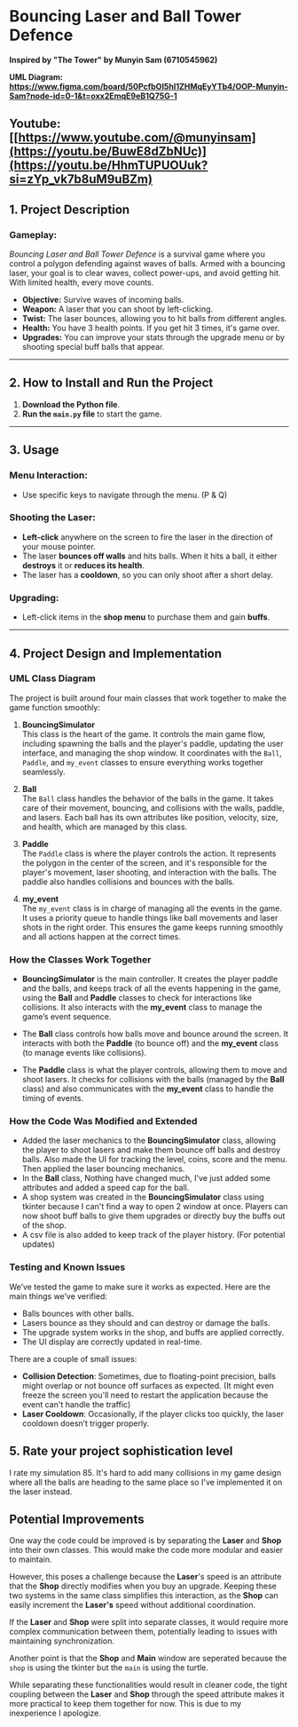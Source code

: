 # Bouncing Laser and Ball Tower Defence

**Inspired by "The Tower" by Munyin Sam (6710545962)**

**UML Diagram: https://www.figma.com/board/50PcfbOI5hI1ZHMqEyYTb4/OOP-Munyin-Sam?node-id=0-1&t=oxx2EmqE9eB1Q75G-1**

**Youtube: [[https://www.youtube.com/@munyinsam](https://youtu.be/BuwE8dZbNUc)](https://youtu.be/HhmTUPUOUuk?si=zYp_vk7b8uM9uBZm)**
---

## 1. **Project Description**

### **Gameplay:**
*Bouncing Laser and Ball Tower Defence* is a survival game where you control a polygon defending against waves of balls. Armed with a bouncing laser, your goal is to clear waves, collect power-ups, and avoid getting hit. With limited health, every move counts.

- **Objective:** Survive waves of incoming balls.
- **Weapon:** A laser that you can shoot by left-clicking.
- **Twist:** The laser bounces, allowing you to hit balls from different angles.
- **Health:** You have 3 health points. If you get hit 3 times, it's game over.
- **Upgrades:** You can improve your stats through the upgrade menu or by shooting special buff balls that appear.

---

## 2. **How to Install and Run the Project**

1. **Download the Python file**.
2. **Run the `main.py` file** to start the game.

---

## 3. **Usage**

### **Menu Interaction:**
- Use specific keys to navigate through the menu. (P & Q)

### **Shooting the Laser:**
- **Left-click** anywhere on the screen to fire the laser in the direction of your mouse pointer.
- The laser **bounces off walls** and hits balls. When it hits a ball, it either **destroys** it or **reduces its health**.
- The laser has a **cooldown**, so you can only shoot after a short delay.

### **Upgrading:**
- Left-click items in the **shop menu** to purchase them and gain **buffs**.

---

## 4. **Project Design and Implementation**

### **UML Class Diagram**

The project is built around four main classes that work together to make the game function smoothly:

1. **BouncingSimulator**  
   This class is the heart of the game. It controls the main game flow, including spawning the balls and the player's paddle, updating the user interface, and managing the shop window. It coordinates with the `Ball`, `Paddle`, and `my_event` classes to ensure everything works together seamlessly.

2. **Ball**  
   The `Ball` class handles the behavior of the balls in the game. It takes care of their movement, bouncing, and collisions with the walls, paddle, and lasers. Each ball has its own attributes like position, velocity, size, and health, which are managed by this class.

3. **Paddle**  
   The `Paddle` class is where the player controls the action. It represents the polygon in the center of the screen, and it's responsible for the player's movement, laser shooting, and interaction with the balls. The paddle also handles collisions and bounces with the balls.

4. **my_event**  
   The `my_event` class is in charge of managing all the events in the game. It uses a priority queue to handle things like ball movements and laser shots in the right order. This ensures the game keeps running smoothly and all actions happen at the correct times.

### **How the Classes Work Together**

- **BouncingSimulator** is the main controller. It creates the player paddle and the balls, and keeps track of all the events happening in the game, using the **Ball** and **Paddle** classes to check for interactions like collisions. It also interacts with the **my_event** class to manage the game’s event sequence.
  
- The **Ball** class controls how balls move and bounce around the screen. It interacts with both the **Paddle** (to bounce off) and the **my_event** class (to manage events like collisions).
  
- The **Paddle** class is what the player controls, allowing them to move and shoot lasers. It checks for collisions with the balls (managed by the **Ball** class) and also communicates with the **my_event** class to handle the timing of events.
  
### **How the Code Was Modified and Extended**

- Added the laser mechanics to the **BouncingSimulator** class, allowing the player to shoot lasers and make them bounce off balls and destroy balls. Also made the UI for tracking the level, coins, score and the menu. Then applied the laser bouncing mechanics.
- In the **Ball** class, Nothing have changed much, I've just added some attributes and added a speed cap for the ball.
- A shop system was created in the **BouncingSimulator** class using tkinter because I can't find a way to open 2 window at once. Players can now shoot buff balls to give them upgrades or directly buy the buffs out of the shop.
- A csv file is also added to keep track of the player history. (For potential updates)

### **Testing and Known Issues**

We’ve tested the game to make sure it works as expected. Here are the main things we’ve verified:

- Balls bounces with other balls.
- Lasers bounce as they should and can destroy or damage the balls.
- The upgrade system works in the shop, and buffs are applied correctly.
- The UI display are correctly updated in real-time.

There are a couple of small issues:

- **Collision Detection**: Sometimes, due to floating-point precision, balls might overlap or not bounce off surfaces as expected. (It might even freeze the screen you'll need to restart the application because the event can't handle the traffic)
- **Laser Cooldown**: Occasionally, if the player clicks too quickly, the laser cooldown doesn’t trigger properly.

## 5. **Rate your project sophistication level**

I rate my simulation 85. It's hard to add many collisions in my game design where all the balls are heading to the same place so I've implemented it on the laser instead.

## Potential Improvements

One way the code could be improved is by separating the **Laser** and **Shop** into their own classes. This would make the code more modular and easier to maintain.

However, this poses a challenge because the **Laser**'s speed is an attribute that the **Shop** directly modifies when you buy an upgrade. Keeping these two systems in the same class simplifies this interaction, as the **Shop** can easily increment the **Laser's** speed without additional coordination.

If the **Laser** and **Shop** were split into separate classes, it would require more complex communication between them, potentially leading to issues with maintaining synchronization. 

Another point is that the **Shop** and **Main** window are seperated because the `shop` is using the tkinter but the `main` is using the turtle.

While separating these functionalities would result in cleaner code, the tight coupling between the **Laser** and **Shop** through the speed attribute makes it more practical to keep them together for now. This is due to my inexperience I apologize.

